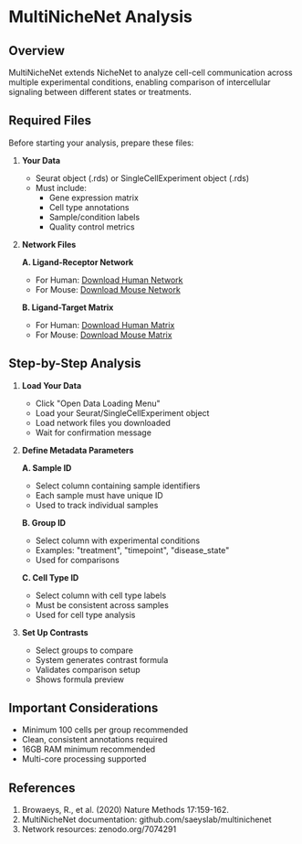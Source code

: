 # MultiNicheNet Analysis

## Overview
MultiNicheNet extends NicheNet to analyze cell-cell communication across multiple experimental conditions, enabling comparison of intercellular signaling between different states or treatments.

## Required Files
Before starting your analysis, prepare these files:

1. **Your Data**
   * Seurat object (.rds) or SingleCellExperiment object (.rds)
   * Must include:
     - Gene expression matrix
     - Cell type annotations
     - Sample/condition labels
     - Quality control metrics

2. **Network Files** 
   
   **A. Ligand-Receptor Network**
   * For Human: [Download Human Network](https://zenodo.org/record/10229222/files/lr_network_human_allInfo_30112033.rds)
   * For Mouse: [Download Mouse Network](https://zenodo.org/record/10229222/files/lr_network_mouse_allInfo_30112033.rds)
   
   **B. Ligand-Target Matrix**
   * For Human: [Download Human Matrix](https://zenodo.org/record/7074291/files/ligand_target_matrix_nsga2r_final.rds)
   * For Mouse: [Download Mouse Matrix](https://zenodo.org/record/7074291/files/ligand_target_matrix_nsga2r_final_mouse.rds)

## Step-by-Step Analysis

1. **Load Your Data**
   * Click "Open Data Loading Menu"
   * Load your Seurat/SingleCellExperiment object
   * Load network files you downloaded
   * Wait for confirmation message

2. **Define Metadata Parameters**
   
   **A. Sample ID**
   * Select column containing sample identifiers
   * Each sample must have unique ID
   * Used to track individual samples
   
   **B. Group ID**
   * Select column with experimental conditions
   * Examples: "treatment", "timepoint", "disease_state"
   * Used for comparisons
   
   **C. Cell Type ID**
   * Select column with cell type labels
   * Must be consistent across samples
   * Used for cell type analysis

3. **Set Up Contrasts**
   * Select groups to compare
   * System generates contrast formula
   * Validates comparison setup
   * Shows formula preview

## Important Considerations
* Minimum 100 cells per group recommended
* Clean, consistent annotations required
* 16GB RAM minimum recommended
* Multi-core processing supported

## References
1. Browaeys, R., et al. (2020) Nature Methods 17:159-162.
2. MultiNicheNet documentation: github.com/saeyslab/multinichenet
3. Network resources: zenodo.org/7074291